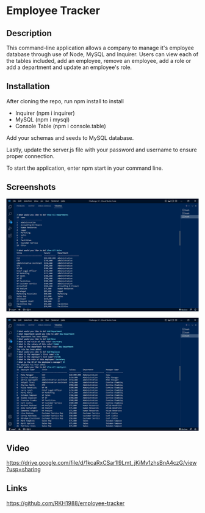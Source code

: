 # Employee Tracker

## Description
This command-line application allows a company to manage it's employee database through use of Node, MySQL and Inquirer. Users can view each of the tables included, add an employee, remove an employee, add a role or add a department and update an employee's role. 

## Installation
After cloning the repo, run npm install to install 

* Inquirer (npm i inquirer)
* MySQL (npm i mysql)
* Console Table (npm i console.table)

Add your schemas and seeds to MySQL database. 

Lastly, update the server.js file with your password and username to ensure proper connection.

To start the application, enter npm start in your command line.

## Screenshots
![Screenshot displaying look of the application.](./Assets/screenshot%201.png)

![Second screenshot displaying look of the application.](./Assets/screenshot%202.png)

## Video
https://drive.google.com/file/d/1kcaRxCSar1l9Lmt_jKiMv1zhsBnA4czG/view?usp=sharing

## Links
https://github.com/RKH1988/employee-tracker